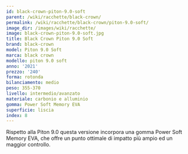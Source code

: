 ```yaml
---
id: black-crown-piton-9.0-soft
parent: /wiki/racchette/black-crown/
permalink: /wiki/racchette/black-crown/piton-9.0-soft/
image_dir: /images/wiki/racchette/
image: black-crown-piton-9.0-soft.jpg
title: Black Crown Piton 9.0 Soft
brand: black-crown
model: Piton 9.0 Soft
marca: black crown
modello: piton 9.0 soft
anno: '2021'
prezzo: '240'
forma: rotonda
bilanciamento: medio
peso: 355-370
livello: intermedio/avanzato
materiale: carbonio e alluminio
gomma: Power Soft Memory EVA
superficie: liscia
index: 8
---
```

Rispetto alla Piton 9.0 questa versione incorpora una gomma Power Soft Memory EVA, che offre un punto ottimale di impatto più ampio ed un maggior controllo.